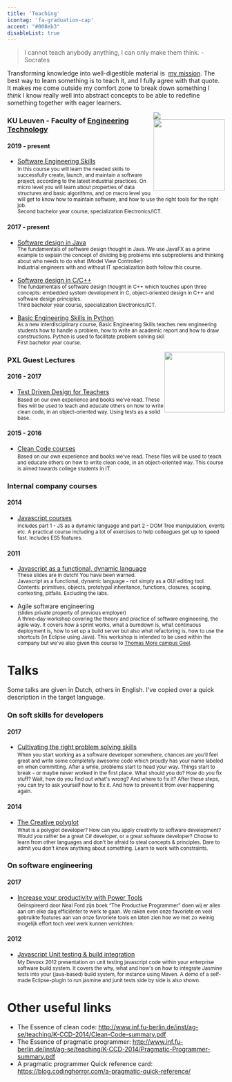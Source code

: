 ```yaml
---
title: 'Teaching'
icontag: 'fa-graduation-cap'
accent: "#008eb3"
disableList: true
---
```


> I cannot teach anybody anything, I can only make them think. - Socrates

Transforming knowledge into well-digestible material is <i class='fa fa-lightbulb-o'></i>&nbsp;<a href="/">my mission</a>. The best way to learn something is to teach it, and I fully agree with that quote. It makes me come outside my comfort zone to break down something I _think_ I know really well into abstract concepts to be able to redefine something together with eager learners. 

<span style="float: right;">
    <img src="/img/kul.svg" /><br/>
    <img src="/img/uhasselt.svg" style="width: 165px;"/>
</span>

### KU Leuven - Faculty of [Engineering Technology](https://iiw.kuleuven.be/english)

<span></span>

#### 2019 - present

- [Software Engineering Skills](/teaching/ses/)<br/>
	<small>
		In this course you will learn the needed skills to successfully create, launch, and maintain a software project, according to the latest industrial practices. On micro level you will learn about properties of data structures and basic algorithms, and on macro level you will get to know how to maintain software, and how to use the right tools for the right job.<br/>
		Second bachelor year course, specialization Electronics/ICT.  
	</small>


#### 2017 - present

- [Software design in Java](/teaching/java/)<br/>
	<small>
		The fundamentals of software design thought in Java. We use JavaFX as a prime example to explain the concept of dividing big problems into subproblems and thinking about who needs to do what (Model View Controller)<br/>
		Industrial engineers with and without IT specialization both follow this course. 
	</small>

- [Software design in C/C++](/teaching/cpp/)<br/>
	<small>
		The fundamentals of software design thought in C++ which touches upon three concepts: embedded system development in C, object-oriented design in C++ and software design principles.<br/>
		Third bachelor year course, specialization Electronics/ICT.  
	</small>

- [Basic Engineering Skills in Python](https://uhintra03.uhasselt.be/studiegidswww/opleidingsonderdeel.aspx?a=2018&i=3825&n=4&t=01)<br/>
	<small>
		As a new interdisciplinary course, Basic Engineering Skills teaches new engineering students how to handle a problem, how to write an academic report and how to draw constructions. Python is used to facilitate problem solving skil <br/>
		First bachelor year course. 
	</small>

<img src="/img/pxl.png" style="float: right; width: 140px;"/>

### PXL Guest Lectures

<span></span>

#### 2016 - 2017

- [Test Driven Design for Teachers](https://github.com/wgroeneveld/tdd-course)<br/>
	<small>Based on our own experience and books we've read. These files will be used to teach and educate others on how to write clean code, in an object-oriented way. Using tests as a solid base.</small>

#### 2015 - 2016

- [Clean Code courses](https://github.com/wgroeneveld/cleancode-course)<br/>
	<small>
		Based on our own experience and books we've read. These files will be used to teach and educate others on how to write clean code, in an object-oriented way. This course is aimed towards college students in IT. 
	</small>

### Internal company courses

<span></span>

#### 2014

- [Javascript courses](https://github.com/wgroeneveld/js-course)<br/>
	<small>
		includes part 1 - JS as a dynamic language and part 2 - DOM Tree manipulation, events etc. A practical course including a lot of exercises to help colleagues get up to speed fast. Includes ES5 features.
	</small>

#### 2011

- [Javascript as a functional, dynamic language](https://www.slideshare.net/woutergr/javascript-as-a-functional-dynamic-language)<br/>
	<small>
	These slides are in dutch! You have been warned. <br/>
	Javascript as a functional, dynamic language - not simply as a GUI editing tool.<br/>
	Contents: primitives, objects, prototypal inheritance, functions, closures, scoping, contexting, pitfalls. Excluding the labs.
	</small>

- Agile software engineering<br/>
	<small>
	(slides private property of previous employer)<br/>
	A three-day workshop covering the theory and practice of software engineering, the agile way. It covers how a sprint works, what a burndown is, what continuous deployment is, how to set up a build server but also what refactoring is, how to use the shortcuts (in Eclipse using Java). This workshop is intended to be used within the company but we've also given this course to [Thomas More campus Geel](http://www.thomasmore.be/over-ons/campussen/geel).
	</small>

# Talks

Some talks are given in Dutch, others in English. I've copied over a quick description in the target language.

### On soft skills for developers

#### 2017

- [Cultivating the right problem solving skills](https://github.com/wgroeneveld/problemsolving-course)<br/>
	<small>When you start working as a software developer somewhere, chances are you'll feel great and write some completely awesome code which proudly has your name labeled on when committing. After a while, problems start to head your way. Things start to break - or maybe never worked in the first place. What should you do? How do you fix stuff? Wait, how do you find out what's wrong? And where to fix it? After these steps, you can try to ask yourself how to fix it. And how to prevent it from ever happening again.</small>

#### 2014

- [The Creative polyglot](https://www.slideshare.net/woutergr/the-creative-polyglot)<br/>
	<small>
	What is a polyglot developer? How can you apply creativity to software development? Would you rather be a great C# developer, or a great software developer? Choose to learn from other languages and don't be afraid to steal concepts & principles. Dare to admit you don't know anything about something. Learn to work with constraints.
	</small>


### On software engineering

#### 2017

- [Increase your productivity with Power Tools](https://github.com/wgroeneveld/productivity-course)<br/>
	<small>Geïnspireerd door Neal Ford zijn boek “The Productive Programmer” doen wij er alles aan om elke dag efficiënter te werk te gaan. We raken even onze favoriete en veel gebruikte features aan van onze favoriete tools en laten zien hoe we met zo weinig mogelijk effort toch veel werk kunnen verrichten.</small>

#### 2012

- [Javascript Unit testing &amp; build integration](https://github.com/wgroeneveld/jstesting-integration)<br/>
	<small>
	My Devoxx 2012 presentation on unit testing javascript code within your enterprise software build system. It covers the why, what and how's on how to integrate Jasmine tests into your (java-based) build system, for instance using Maven. A demo of a self-made Eclipse-plugin to run jasmine and junit tests side by side is also shown.
	</small>

# Other useful links

- The Essence of clean code: http://www.inf.fu-berlin.de/inst/ag-se/teaching/K-CCD-2014/Clean-Code-summary.pdf
- The Essence of pragmatic programmer: http://www.inf.fu-berlin.de/inst/ag-se/teaching/K-CCD-2014/Pragmatic-Programmer-summary.pdf
- A pragmatic programmer Quick reference card: https://blog.codinghorror.com/a-pragmatic-quick-reference/


